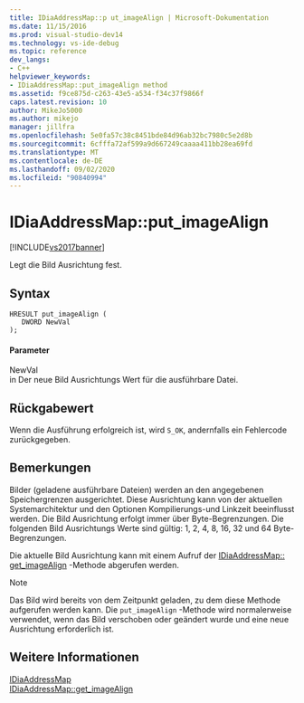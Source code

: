 ```yaml
---
title: IDiaAddressMap::p ut_imageAlign | Microsoft-Dokumentation
ms.date: 11/15/2016
ms.prod: visual-studio-dev14
ms.technology: vs-ide-debug
ms.topic: reference
dev_langs:
- C++
helpviewer_keywords:
- IDiaAddressMap::put_imageAlign method
ms.assetid: f9ce875d-c263-43e5-a534-f34c37f9866f
caps.latest.revision: 10
author: MikeJo5000
ms.author: mikejo
manager: jillfra
ms.openlocfilehash: 5e0fa57c38c8451bde84d96ab32bc7980c5e2d8b
ms.sourcegitcommit: 6cfffa72af599a9d667249caaaa411bb28ea69fd
ms.translationtype: MT
ms.contentlocale: de-DE
ms.lasthandoff: 09/02/2020
ms.locfileid: "90840994"
---
```

# <a name="idiaaddressmapput_imagealign"></a>IDiaAddressMap::put_imageAlign
[!INCLUDE[vs2017banner](../../includes/vs2017banner.md)]

Legt die Bild Ausrichtung fest.  
  
## <a name="syntax"></a>Syntax  
  
```cpp#  
HRESULT put_imageAlign (   
   DWORD NewVal  
);  
```  
  
#### <a name="parameters"></a>Parameter  
 NewVal  
 in Der neue Bild Ausrichtungs Wert für die ausführbare Datei.  
  
## <a name="return-value"></a>Rückgabewert  
 Wenn die Ausführung erfolgreich ist, wird `S_OK`, andernfalls ein Fehlercode zurückgegeben.  
  
## <a name="remarks"></a>Bemerkungen  
 Bilder (geladene ausführbare Dateien) werden an den angegebenen Speichergrenzen ausgerichtet. Diese Ausrichtung kann von der aktuellen Systemarchitektur und den Optionen Kompilierungs-und Linkzeit beeinflusst werden. Die Bild Ausrichtung erfolgt immer über Byte-Begrenzungen. Die folgenden Bild Ausrichtungs Werte sind gültig: 1, 2, 4, 8, 16, 32 und 64 Byte-Begrenzungen.  
  
 Die aktuelle Bild Ausrichtung kann mit einem Aufruf der [IDiaAddressMap:: get_imageAlign](../../debugger/debug-interface-access/idiaaddressmap-get-imagealign.md) -Methode abgerufen werden.  
  
> [!NOTE]
> Das Bild wird bereits von dem Zeitpunkt geladen, zu dem diese Methode aufgerufen werden kann. Die `put_imageAlign` -Methode wird normalerweise verwendet, wenn das Bild verschoben oder geändert wurde und eine neue Ausrichtung erforderlich ist.  
  
## <a name="see-also"></a>Weitere Informationen  
 [IDiaAddressMap](../../debugger/debug-interface-access/idiaaddressmap.md)   
 [IDiaAddressMap::get_imageAlign](../../debugger/debug-interface-access/idiaaddressmap-get-imagealign.md)
